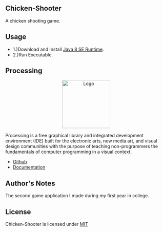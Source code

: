 ## Chicken-Shooter

A chicken shooting game.

## Usage

* 1.)Download and Install [Java 8 SE Runtime](https://www.java.com/en/download/manual.jsp).
* 2.)Run Executable.

## Processing

<p align="center"><img src="https://i.imgur.com/KZop7OA.png" width="150px" height="auto" alt="Logo"></a></p>

Processing is a free graphical library and integrated development environment (IDE) built for the electronic arts, new media art, and visual design communities with the purpose of teaching non-programmers the fundamentals of computer programming in a visual context.

* [Github](https://github.com/processing/processing4)
* [Documentation](https://processing.org/reference/)

## Author's Notes

The second game application I made during my first year in college.

## License

Chicken-Shooter is licensed under [MIT](https://choosealicense.com/licenses/mit/)
